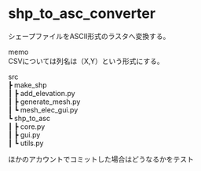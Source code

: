 # shp_to_asc_converter
シェープファイルをASCⅡ形式のラスタへ変換する。

memo<br>
CSVについては列名は（X,Y）という形式にする。

src<br>
 ┣ make_shp<br>
 ┃ ┣ add_elevation.py<br>
 ┃ ┣ generate_mesh.py<br>
 ┃ ┗ mesh_elec_gui.py<br>
 ┗ shp_to_asc<br>
 ┃ ┣ core.py<br>
 ┃ ┣ gui.py<br>
 ┃ ┗ utils.py<br>


ほかのアカウントでコミットした場合はどうなるかをテスト
